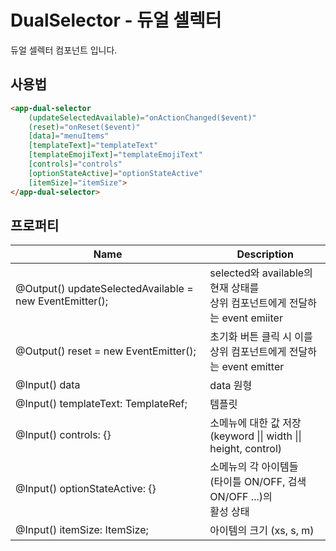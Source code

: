 # DualSelector - 듀얼 셀렉터

듀얼 셀렉터 컴포넌트 입니다.



## 사용법

```html
<app-dual-selector 
    (updateSelectedAvailable)="onActionChanged($event)"
    (reset)="onReset($event)" 
    [data]="menuItems"
    [templateText]="templateText" 
    [templateEmojiText]="templateEmojiText"
    [controls]="controls"
    [optionStateActive]="optionStateActive" 
    [itemSize]="itemSize">
</app-dual-selector>
```



## 프로퍼티

| Name                                                    | Description                                                  |
| ------------------------------------------------------- | ------------------------------------------------------------ |
| @Output() updateSelectedAvailable = new EventEmitter(); | selected와 available의 현재 상태를<br />상위 컴포넌트에게 전달하는 event emiiter |
| @Output() reset = new EventEmitter();                   | 초기화 버튼 클릭 시 이를<br />상위 컴포넌트에게 전달하는 event emitter |
| @Input() data                                           | data 원형                                                    |
| @Input() templateText: TemplateRef<any>;                | 템플릿                                                       |
| @Input() controls: {}                                   | 소메뉴에 대한 값 저장<br />(keyword \|\| width \|\| height, control) |
| @Input() optionStateActive: {}                          | 소메뉴의 각 아이템들<br />(타이틀 ON/OFF, 검색 ON/OFF ...)의<br />활성 상태 |
| @Input() itemSize: ItemSize;                            | 아이템의 크기 (xs, s, m)                                     |



